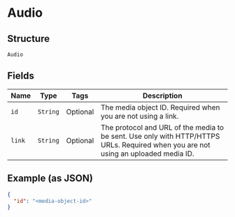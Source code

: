 
# Audio

## Structure

`Audio`

## Fields

| Name | Type | Tags | Description |
|  --- | --- | --- | --- |
| `id` | `String` | Optional | The media object ID. Required when you are not using a link. |
| `link` | `String` | Optional | The protocol and URL of the media to be sent. Use only with HTTP/HTTPS URLs. Required when you are not using an uploaded media ID. |

## Example (as JSON)

```json
{
  "id": "<media-object-id>"
}
```

